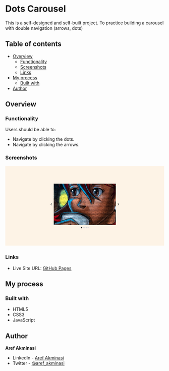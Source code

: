 # Dots Carousel

This is a self-designed and self-built project. To practice building a carousel with double navigation (arrows, dots)

## Table of contents

- [Overview](#overview)
  - [Functionality](#functionality)
  - [Screenshots](#screenshots)
  - [Links](#links)
- [My process](#my-process)
  - [Built with](#built-with)
- [Author](#author)

## Overview

### Functionality

Users should be able to:

- Navigate by clicking the dots.
- Navigate by clicking the arrows.

### Screenshots

![](/screenshots/screenshot1.png)

### Links

- Live Site URL: [GitHub Pages](https://aref-akminasi.github.io/dots-carousel/)

## My process

### Built with

- HTML5
- CSS3
- JavaScript

## Author

**Aref Akminasi**

- LinkedIn - [Aref Akminasi](https://www.linkedin.com/in/aref-akminasi-91412b207/)
- Twitter - [@aref_akminasi](https://twitter.com/aref_akminasi)
